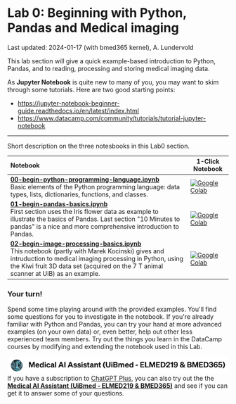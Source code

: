 # Lab 0: Beginning with Python, Pandas and Medical imaging

Last updated: 2024-01-17 (with bmed365 kernel),  A. Lundervold

This lab section will give a quick example-based introduction to Python, Pandas, and to reading, processing and storing medical imaging data. 



<!-- 
## Slides

## Machine Learning
<!-- Commented as this slide deck is covered in the "Motivation_MedicalAI" slide deck
<a href="https://docs.google.com/presentation/d/e/2PACX-1vREHZA9OSvQa2fOGGDikHF_gDZz0tzgaARVmsjXq7xjFlwDDlkmMSDEvZ5Sa9GflbTybFJLQ3IqltjR/pub?start=false&loop=false&delayms=3000"><img src="assets/lab0-slides.png"></a>
-->


As **Jupyter Notebook** is quite new to many of you, you may want to skim through some tutorials. Here are two good starting points: 
* https://jupyter-notebook-beginner-guide.readthedocs.io/en/latest/index.html
* https://www.datacamp.com/community/tutorials/tutorial-jupyter-notebook

<hr>

Short description on the three notesbooks in this Lab0 section.

| Notebook    |      1-Click Notebook     
|:----------|------|
|  [**00-begin-python-programming-language.ipynb**](https://nbviewer.org/github/MMIV-ML/BMED365/blob/main/Lab0-ML/Lab0-begin-python-pandas-medim/00-begin-python-programming-language.ipynb) <br> Basic elements of the Python programming language: data types, lists, dictionaries, functions, and classes. | [![Google Colab](https://colab.research.google.com/assets/colab-badge.svg)](https://colab.research.google.com/github/MMIV-ML/BMED365/blob/main/Lab0-ML/Lab0-begin-python-pandas-medim/00-begin-python-programming-language.ipynb)<br>
|  [**01-begin-pandas-basics.ipynb**](https://nbviewer.org/github/MMIV-ML/BMED365/blob/main/Lab0-ML/Lab0-begin-python-pandas-medim/01-begin-pandas-basics.ipynb) <br>First section uses the Iris flower data as example to illustrate the basics of Pandas. Last section "10 Minutes to pandas" is a nice and more comprehensive introduction to Pandas.  | [![Google Colab](https://colab.research.google.com/assets/colab-badge.svg)](https://colab.research.google.com/github/MMIV-ML/BMED365/blob/main/Lab0-ML/Lab0-begin-python-pandas-medim/01-begin-pandas-basics.ipynb)<br>
|  [**02-begin-image-processing-basics.ipynb**](https://nbviewer.org/github/MMIV-ML/BMED365/blob/main/Lab0-ML/Lab0-begin-python-pandas-medim/02-begin-image-processing-basics.ipynb) <br>This notebook (partly with Marek Kocinski) gives and intruduction to medical imaging processing in Python, using the Kiwi fruit 3D data set (acquired on the 7 T animal scanner at UiB) as an example.  | [![Google Colab](https://colab.research.google.com/assets/colab-badge.svg)](https://colab.research.google.com/github/MMIV-ML/BMED365/blob/main/Lab0-ML/Lab0-begin-python-pandas-medim/02-begin-image-processing-basics.ipynb)<br>

</p>



### Your turn! 

Spend some time playing around with the provided examples. You'll find some questions for you to investigate in the notebook. If you're already familiar with Python and Pandas, you can try your hand at more advanced examples (on your own data) or, even better, help out other less experienced team members. Try out the things you learn in the DataCamp courses by modifying and extending the notebook used in this Lab.


![img](../../assets/GPT-MedAI.png)<br>
If you have a subscription to [ChatGPT Plus](https://openai.com/blog/chatgpt-plus), you can also try out the the [**Medical AI Assistant (UiBmed - ELMED219 & BMED365)**](https://chat.openai.com/g/g-d90dfN17H-medical-ai-assistant-uibmed-elmed219-bmed365) and see if you can get it to answer some of your questions.

